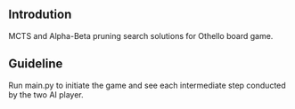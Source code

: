 ## Introdution

MCTS and Alpha-Beta pruning search solutions for Othello board game.

## Guideline

Run main.py to initiate the game and see each intermediate step conducted by the two AI player.
